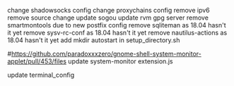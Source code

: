change shadowsocks config
change proxychains config
remove ipv6
remove source change
update sogou
update rvm gpg server
remove smartmontools due to new postfix config
remove sqliteman as 18.04 hasn't it yet
remove sysv-rc-conf as 18.04 hasn't it yet
remove nautilus-actions as 18.04 hasn't it yet
add mkdir autostart in setup_directory.sh

#https://github.com/paradoxxxzero/gnome-shell-system-monitor-applet/pull/453/files
update system-monitor extension.js

update terminal_config
